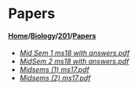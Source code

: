 # Papers
#### [Home](../../..)\/[Biology](../..)\/[201](..)\/[Papers]()
- [_Mid Sem 1 ms18 with answers.pdf_](Mid%20Sem%201%20ms18%20with%20answers.pdf)
- [_MidSem 2 ms18 with answers.pdf_](MidSem%202%20ms18%20with%20answers.pdf)
- [_Midsems (1) ms17.pdf_](Midsems%20(1)%20ms17.pdf)
- [_Midsems (2) ms17.pdf_](Midsems%20(2)%20ms17.pdf)
